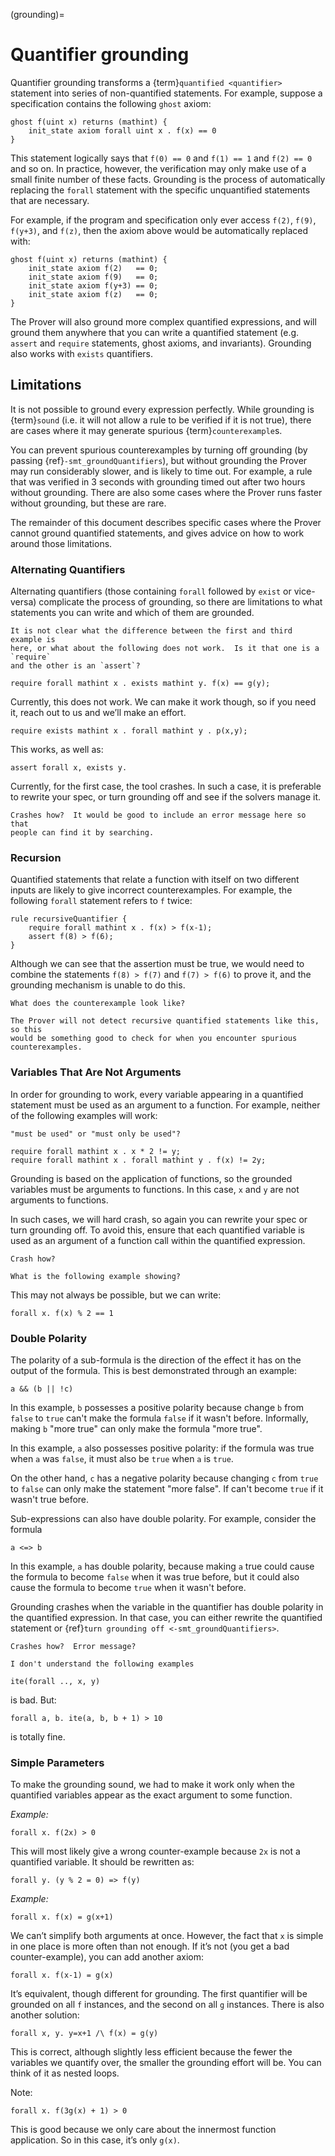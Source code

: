 (grounding)=
# Quantifier grounding 

Quantifier grounding transforms a {term}`quantified <quantifier>` statement into series of
non-quantified statements.  For example, suppose a specification contains the
following `ghost` axiom:

```cvl
ghost f(uint x) returns (mathint) {
    init_state axiom forall uint x . f(x) == 0
}
```

This statement logically says that `f(0) == 0` and `f(1) == 1` and `f(2) == 0`
and so on.  In practice, however, the verification may only make use of a small
finite number of these facts.  Grounding is the process of automatically
replacing the `forall` statement with the specific unquantified statements that
are necessary.

For example, if the program and specification only ever access `f(2)`, `f(9)`,
`f(y+3)`, and `f(z)`, then the axiom above would be automatically replaced
with:

```cvl
ghost f(uint x) returns (mathint) {
    init_state axiom f(2)   == 0;
    init_state axiom f(9)   == 0;
    init_state axiom f(y+3) == 0;
    init_state axiom f(z)   == 0;
}
```

The Prover will also ground more complex quantified expressions, and will ground
them anywhere that you can write a quantified statement (e.g. `assert` and
`require` statements, ghost axioms, and invariants).  Grounding also works with
`exists` quantifiers.

## Limitations

It is not possible to ground every expression perfectly.  While grounding is
{term}`sound` (i.e. it will not allow a rule to be verified if it is not true),
there are cases where it may generate spurious {term}`counterexample`s.

You can prevent spurious counterexamples by turning off grounding (by passing
{ref}`-smt_groundQuantifiers`), but without grounding the Prover may run
considerably slower, and is likely to time out.  For example, a rule that was
verified in 3 seconds with grounding timed out after two hours without
grounding.  There are also some cases where the Prover runs faster without
grounding, but these are rare.

The remainder of this document describes specific cases where the Prover cannot
ground quantified statements, and gives advice on how to work around those
limitations.

### Alternating Quantifiers

Alternating quantifiers (those containing `forall` followed by `exist` or
vice-versa) complicate the process of grounding, so there are limitations to
what statements you can write and which of them are grounded.

```{todo}
It is not clear what the difference between the first and third example is
here, or what about the following does not work.  Is it that one is a `require`
and the other is an `assert`?
```

```
require forall mathint x . exists mathint y. f(x) == g(y);
```


Currently, this does not work. We can make it work though, so if you need it,
reach out to us and we’ll make an effort.

```
require exists mathint x . forall mathint y . p(x,y);
```

This works, as well as:

```
assert forall x, exists y.
```

Currently, for the first case, the tool crashes. In such a case, it is
preferable to rewrite your spec, or turn grounding off and see if the solvers
manage it.

```{todo}
Crashes how?  It would be good to include an error message here so that
people can find it by searching.
```
 
### Recursion

Quantified statements that relate a function with itself on two different inputs
are likely to give incorrect counterexamples.  For example, the following
`forall` statement refers to `f` twice:

```
rule recursiveQuantifier {
    require forall mathint x . f(x) > f(x-1);
    assert f(8) > f(6);
}
```

Although we can see that the assertion must be true, we would need to combine
the statements `f(8) > f(7)` and `f(7) > f(6)` to prove it, and the grounding
mechanism is unable to do this.

```{todo}
What does the counterexample look like?
```

```{warning}
The Prover will not detect recursive quantified statements like this, so this
would be something good to check for when you encounter spurious counterexamples.
```

### Variables That Are Not Arguments

In order for grounding to work, every variable appearing in a quantified
statement must be used as an argument to a function.  For example, neither of
the following examples will work:

```{todo}
"must be used" or "must only be used"?
```

```
require forall mathint x . x * 2 != y;
require forall mathint x . forall mathint y . f(x) != 2y;
```

Grounding is based on the application of functions, so the grounded variables
must be arguments to functions.  In this case, `x` and `y` are not arguments to
functions.

In such cases, we will hard crash, so again you can rewrite your spec or turn
grounding off. To avoid this, ensure that each quantified variable is used as
an argument of a function call within the quantified expression.

```{todo}
Crash how?
```

```{todo}
What is the following example showing?
```

This may not
always be possible, but we can write:

```
forall x. f(x) % 2 == 1
```
 
### Double Polarity

The polarity of a sub-formula is the direction of the effect it has on the
output of the formula. This is best demonstrated through an example:

```cvl
a && (b || !c)
```

In this example, `b` possesses a positive polarity because change `b` from `false` to `true`
can't make the formula `false` if it wasn't before.  Informally, making `b`
"more true" can only make the formula "more true".

In this example, `a` also possesses positive polarity: if the formula was true when `a` was
`false`, it must also be `true` when `a` is `true`.

On the other hand, `c` has a negative polarity because changing `c` from `true`
to `false` can only make the statement "more false".  If can't become `true` if
it wasn't true before.

Sub-expressions can also have double polarity.  For example, consider the
formula
```
a <=> b
```
In this example, `a` has double polarity, because making `a` true could cause
the formula to become `false` when it was true before, but it could also cause
the formula to become `true` when it wasn't before.

Grounding crashes when the variable in the quantifier has double polarity in
the quantified expression.  In that case, you can either rewrite the quantified
statement or {ref}`turn grounding off <-smt_groundQuantifiers>`.

```{todo}
Crashes how?  Error message?
```

```{todo}
I don't understand the following examples
```

```
ite(forall .., x, y)
```

is bad. But:
```
forall a, b. ite(a, b, b + 1) > 10
```

is totally fine.

### Simple Parameters

To make the grounding sound, we had to make it work only when the quantified
variables appear as the exact argument to some function. 

_Example:_ 
```
forall x. f(2x) > 0
```

This will most likely give a wrong counter-example because `2x` is not a
quantified variable. It should be rewritten as:

```
forall y. (y % 2 = 0) => f(y) 
```

_Example:_
```
forall x. f(x) = g(x+1)
```

We can’t simplify both arguments at once. However, the fact that `x` is simple
in one place is more often than not enough. If it’s not (you get a bad
counter-example), you can add another axiom:
```
forall x. f(x-1) = g(x)
```

It’s equivalent, though different for grounding. The first quantifier will be
grounded on all `f` instances, and the second on all `g` instances. There is
also another solution:
```
forall x, y. y=x+1 /\ f(x) = g(y)
```

This is correct, although slightly less efficient because the fewer the
variables we quantify over, the smaller the grounding effort will be. You can
think of it as nested loops.

Note:
```
forall x. f(3g(x) + 1) > 0
```

This is good because we only care about the innermost function application. So
in this case, it’s only `g(x)`.

